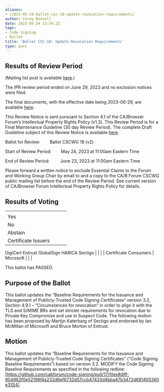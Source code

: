 ```yaml
---
aliases:
- /2023-05-24-ballot-csc-18-update-revocation-requirements/
author: Corey Bonnell
date: 2023-05-24 13:54:22
tags:
- Code Signing
- Ballot
title: 'Ballot CSC-18: Update Revocation Requirements'
type: post
---
```


## Results of Review Period 

(Mailing list post is available [here][1].)

The IPR review period ended on June 29, 2023 and no exclusion notices were filed.

The final documents, with the effective date being 2023-06-29, are available [here][2].

This Review Notice is sent pursuant to Section 4.1 of the CA/Browser Forum’s Intellectual Property Rights Policy (v1.3). This Review Period is for a Final Maintenance Guideline (30 day Review Period). The complete Draft Guideline subject of this Review Notice is available [here][3].

Ballot for Review:        Ballot CSCWG 18 (v2)

Start of Review Period:        May 24, 2023 at 11:00am Eastern Time

End of Review Period:         June 23, 2023 at 11:00am Eastern Time

Please forward a written notice to exclude Essential Claims to the Forum and Working Group Chair by email to and a copy to the CA/B Forum CSCWG public mailing list before the end of the Review Period. See current version of CA/Browser Forum Intellectual Property Rights Policy for details.

## Results of Voting 

| | | | |
| --- | --- | --- | --- |
| |
Yes |
No |
Abstain | |
Certificate Issuers |
DigiCert Entrust GlobalSign HARICA Sectigo
| | | |
Certificate Consumers |
Microsoft
| | |

This ballot has PASSED.

## Purpose of the Ballot 

This ballot updates the “Baseline Requirements for the Issuance and Management of Publicly‐Trusted Code Signing Certificates“ version 3.2, Section 4.9.1 – “Circumstances for revocation” in order to align it with the TLS and S/MIME BRs and set stricter requirements for revocation due to Private Key Compromise and use in Suspect Code. The following motion has been proposed by Martijn Katerbarg of Sectigo and endorsed by Ian McMillan of Microsoft and Bruce Morton of Entrust.

## Motion 

This ballot updates the “Baseline Requirements for the Issuance and Management of Publicly‐Trusted Code Signing Certificates” (“Code Signing Baseline Requirements”) based on version 3.2. MODIFY the Code Signing Baseline Requirements as specified in the following redline: [https://github.com/cabforum/code-signing/pull/17/files#diff-904962f0e52198f4a232d6ef6732d57ccb47433d4bba47b3472d681405360e31][4]

[1]: https://lists.cabforum.org/pipermail/cscwg-public/2023-June/001009.html
[2]: /working-groups/code-signing/documents/
[3]: /uploads/Baseline-Requirements-for-the-Issuance-and-Management-of-Code-Signing.v3.1_redline.pdf
[4]: https://github.com/cabforum/code-signing/pull/17/files#diff-904962f0e52198f4a232d6ef6732d57ccb47433d4bba47b3472d681405360e31